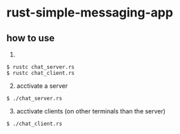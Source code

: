 # rust-simple-messaging-app

## how to use
1. 
```
$ rustc chat_server.rs
$ rustc chat_client.rs
```
2.  acctivate a server
```
$ ./chat_server.rs
```
3.  acctivate clients (on other terminals than the server)
```
$ ./chat_client.rs
```